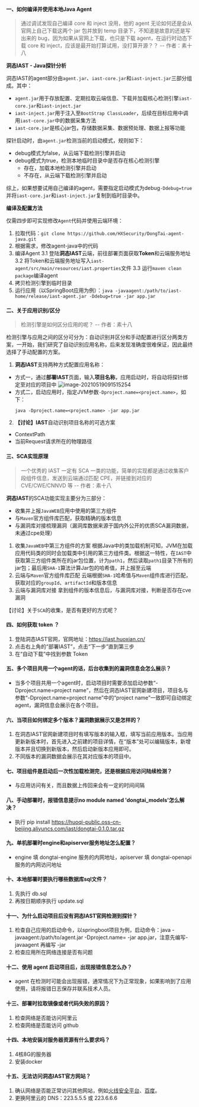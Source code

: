 
#### 一、如何编译并使用本地Java Agent

> 通过调试发现自己编译 core 和 inject 没用，他的 agent 无论如何还是会从官网上自己下载这两个 jar 包并放到 temp 目录下，不知道是故意的还是写出来的 bug，因为如果从官网上下载，也只是下载 agent，在运行时动态下载 core 和 inject，应该是最开始打算试用，没打算开源？？                                      -- 作者：素十八

**洞态IAST - Java探针分析**

洞态IAST的agent部分由`agent.jar`、`iast-core.jar`和`iast-inject.jar`三部分组成。其中：
- `agent.jar`用于存放配置、定期拉取云端信息、下载并加载核心检测引擎`iast-core.jar`和`iast-inject.jar`
- `iast-inject.jar`用于注入至`BootStrap ClassLoader`，后续在目标应用中调用`iast-core.jar`中的数据采集方法
- `iast-core.jar`是核心jar包，存储数据采集、数据预处理、数据上报等功能

探针启动时，由`agent.jar`检测当前的启动模式，规则如下：
- debug模式为false，从云端下载检测引擎并启动
- debug模式为true，检测本地临时目录中是否存在核心检测引擎
  - 存在，加载本地检测引擎并启动
  - 不存在，从云端下载检测引擎并启动

综上，如果想要试用自己编译的agent，需要指定启动模式为debug`-Ddebug=true`并将`iast-core.jar`和`iast-inject.jar`复制到临时目录中。

**编译及配置方法**

仅需四步即可实现修改`Agent`代码并使用云端环境：
1. 拉取代码：`git clone https://github.com/HXSecurity/DongTai-agent-java.git`
2. 根据需求，修改agent-java中的代码
3. 编译Agent
    3.1 登陆**洞态IAST**云端，前往部署页面获取**Token**和云端服务地址
    3.2 将Token和云端服务地址写入`iast-agent/src/main/resources/iast.properties`文件
    3.3 运行`maven clean package`编译agent
4. 拷贝检测引擎到临时目录
5. 运行应用（以SpringBoot应用为例）：`java -javaagent:/path/to/iast-home/release/iast-agent.jar -Ddebug=true -jar app.jar`

#### 二、关于应用识别/区分

> 检测引擎是如何区分应用的呢？                                                                                    -- 作者：素十八

检测引擎与应用之间的区分可分为：自动识别并区分和手动配置进行区分两类方案，一开始，我们研究了自动识别应用名称，后来发现准确度很难保证，因此最终选择了手动配置的方案。

1. **洞态IAST**支持两种方式配置应用名称：
- 方式一，通过**部署IAST**页面，输入**项目名称**，应用启动时，将自动将探针绑定至对应的项目中
  ![image-20210519091515254](https://huoxian-zone.oss-cn-beijing.aliyuncs.com/imagesimage-20210519091515254.png)
- 方式二，启动应用时，指定JVM参数`-Dproject.name=<project.name>`，如下：
  ```
  java -Dproject.name=<project.name> -jar app.jar
  ```

2. **【讨论】IAST**自动识别项目名称的可选方案
  - ContextPath
  - 当前Request请求所在的物理路径

#### 三、SCA实现原理

> 一个优秀的 IAST 一定有 SCA 一类的功能，简单的实现都是通过收集客户段组件信息，发送到云端通过匹配 CPE，并链接到对应的 CVE/CWE/CNNVD 等                                                                                -- 作者：素十八

**洞态IAST**的SCA功能实现主要分为三部分：
- 收集并上报`JavaWEB`应用中使用的第三方组件
- 与`Maven`官方组件库匹配，获取精确的版本信息
- 与漏洞库对接梳理漏洞（漏洞库数据来源于国内外公开的优质SCA漏洞数据，未通过cpe处理）

1. 收集`JavaWEB`中第三方组件的方案
   根据Java中的类加载机制可知，JVM在加载应用代码类的同时会加载类中引用的第三方组件类。根据这一特性，在`IAST`中获取第三方组件类所在的jar包位置，计为`path1`，然后读取`path1`目录下所有的jar包；最后用`SHA-1`算法计算Jar包的哈希值，并上报至云端
2. 云端与`Maven`官方组件库匹配
  云端根据`SHA-1`哈希值与`Maven`组件库进行匹配，获取对应的`groupId`、`artifactId`和版本信息
3. 云端与漏洞库对接
  拿到组件的版本信息后，与漏洞库对接，判断是否存在cve漏洞

【讨论】关于`SCA`的收集，是否有更好的方式呢？

#### 四、如何获取 token ？

1. 登陆洞态IAST官网，官网地址：https://iast.huoxian.cn/
2. 点击右上角的“部署IAST”，点击“下一步”直到第三步
3. 在“自动下载”中找到参数 Token 
   
#### 五、多个项目共用一个agent的话，后台收集到的漏洞信息会怎么展示？

- 当多个项目共用一个agent时，启动项目时需要添加启动参数“-Dproject.name=project name”，然后在洞态IAST官网新建项目，项目名与参数“-Dproject.name=project name”中的“project name”一致即可自动绑定agent，漏洞信息会展示在各个项目。
  
#### 六、当项目如何绑定多个版本？漏洞数据展示又是怎样的？

1. 在洞态IAST官网新建项目时有填写版本的输入框，填写当前应用版本。当应用更新新版本时，首先进入之前建的项目详情，在“版本”处可以编辑版本，新增版本并且切换到新版本，然后启动新版本应用即可。
2. 不同版本的漏洞数据会展示在其对应版本的项目中。
   
#### 七、项目组件是启动后一次性加载检测完，还是根据应用访问陆续检测？

- 与应用访问有关，而且数据上传回来会有一定的时间间隔
  
#### 八、手动部署时，报错信息提示no module named 'dongtai_models'怎么解决？

- 执行 pip install https://huoqi-public.oss-cn-beijing.aliyuncs.com/iast/dongtai-0.1.0.tar.gz
  
#### 九、单机部署时engine和apiserver服务地址怎么配置？

- engine 填 dongtai-engine 服务的内网地址，apiserver 填 dongtai-openapi 服务的内网访问地址
  
#### 十、本地部署时要执行哪些数据库sql文件？

1. 先执行 db.sql
2. 再按日期顺序执行 update.sql
   
#### 十一、为什么启动项目后没有洞态IAST官网检测到探针？

1. 检查自己应用的启动命令，以springboot项目为例，启动命令：java -javaagent:/path/to/agent.jar -Dproject.name=<project name> -jar app.jar，注意先编写-javaagent 再编写 -jar
2. 检查应用所在网络连接是否有问题
   
#### 十二、使用 agent 启动项目后，出现报错信息怎么办？

- agent 在检测时可能会出现报错，通常情况下为正常现象，如果影响到了应用使用，请将报错日志保存并联系技术人员。
  
#### 十三、部署时拉取镜像或者代码失败的原因？

1. 检查网络是否能访问阿里云
2. 检查网络是否能访问 github

#### 十四、本地安装对服务器资源有什么要求吗？

1. 4核8G的服务器
2. 安装docker 

#### 十五、无法访问洞态IAST官方网站？
1. 确认网络是否能正常访问其他网站，例如[火线安全平台](www.huoxian.cn)、[百度](www.baidu.com)。
2. 更换阿里云的 DNS：223.5.5.5 或 223.6.6.6
